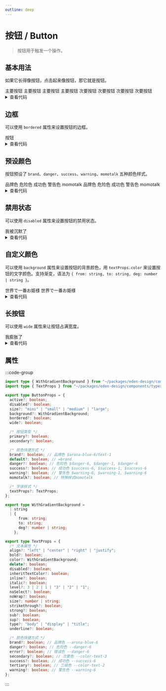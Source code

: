 ```yaml
---
outline: deep
---
```


# 按钮 / Button

> 按钮用于触发一个操作。

<script setup lang="ts">
  import EButton from "@eden-design/components/EButton.vue"
  import ESpace from "@eden-design/components/ESpace.vue"
</script>

## 基本用法

如果它长得像按钮，点击起来像按钮，那它就是按钮。

<ESpace vertical padding="10" size="small" class="rounded-md border-1 border-solid border-[var(--arona-blue-6)]">
  <ESpace align="end">
    <EButton size="mini">主要按钮</EButton>
    <EButton size="small">主要按钮</EButton>
    <EButton size="medium">主要按钮</EButton>
    <EButton size="large">主要按钮</EButton>
  </ESpace>
  <ESpace align="end">
    <EButton size="mini" secondary>次要按钮</EButton>
    <EButton size="small" secondary>次要按钮</EButton>
    <EButton size="medium" secondary>次要按钮</EButton>
    <EButton size="large" secondary>次要按钮</EButton>
  </ESpace>
</ESpace>

<details>
  <summary>查看代码</summary>

```vue
<template>
  <ESpace
    vertical
    padding="10"
    size="small"
    class="rounded-md border-1 border-solid border-[var(--arona-blue-6)]"
  >
    <ESpace align="end">
      <EButton size="mini">主要按钮</EButton>
      <EButton size="small">主要按钮</EButton>
      <EButton size="medium">主要按钮</EButton>
      <EButton size="large">主要按钮</EButton>
    </ESpace>
    <ESpace align="end">
      <EButton size="mini" secondary>次要按钮</EButton>
      <EButton size="small" secondary>次要按钮</EButton>
      <EButton size="medium" secondary>次要按钮</EButton>
      <EButton size="large" secondary>次要按钮</EButton>
    </ESpace>
  </ESpace>
</template>
```

</details>

## 边框

可以使用 `bordered` 属性来设置按钮的边框。

<ESpace vertical padding="10" size="small" class="rounded-md border-1 border-solid border-[var(--arona-blue-6)]">
  <ESpace align="end">
    <EButton bordered>按钮</EButton>
  </ESpace>
</ESpace>

<details>
  <summary>查看代码</summary>

```vue
<template>
  <ESpace
    vertical
    padding="10"
    size="small"
    class="rounded-md border-1 border-solid border-[var(--arona-blue-6)]"
  >
    <ESpace align="end">
      <EButton bordered>按钮</EButton>
    </ESpace>
  </ESpace>
</template>
```

</details>

## 预设颜色

按钮预设了 `brand`、`danger`、`success`、`warning`、`momotalk` 五种颜色样式。

<ESpace vertical padding="10" size="small" class="rounded-md border-1 border-solid border-[var(--arona-blue-6)] bg-[var(--arona-blue-1)]">
  <ESpace align="end">
    <EButton brand>品牌色</EButton>
    <EButton danger>危险色</EButton>
    <EButton success>成功色</EButton>
    <EButton warning>警告色</EButton>
    <EButton momotalk>momotalk</EButton>
  </ESpace>
  <ESpace align="end">
    <EButton secondary brand>品牌色</EButton>
    <EButton secondary danger>危险色</EButton>
    <EButton secondary success>成功色</EButton>
    <EButton secondary warning>警告色</EButton>
    <EButton secondary momotalk>momotalk</EButton>
  </ESpace>
</ESpace>

<details>
<summary>查看代码</summary>

```vue
<template>
  <ESpace
    vertical
    padding="10"
    size="small"
    class="rounded-md border-1 border-solid border-[var(--arona-blue-6)] bg-[var(--arona-blue-1)]"
  >
    <ESpace align="end">
      <EButton brand>品牌色</EButton>
      <EButton danger>危险色</EButton>
      <EButton success>成功色</EButton>
      <EButton warning>警告色</EButton>
      <EButton momotalk>momotalk</EButton>
    </ESpace>
    <ESpace align="end">
      <EButton secondary brand>品牌色</EButton>
      <EButton secondary danger>危险色</EButton>
      <EButton secondary success>成功色</EButton>
      <EButton secondary warning>警告色</EButton>
      <EButton secondary momotalk>momotalk</EButton>
    </ESpace>
  </ESpace>
</template>
```

</details>

## 禁用状态

可以使用 `disabled` 属性来设置按钮的禁用状态。

<ESpace vertical padding="10" size="small" class="rounded-md border-1 border-solid border-[var(--arona-blue-6)]">
  <ESpace align="end">
    <EButton disabled>我被沉默了</EButton>
  </ESpace>
</ESpace>

<details>

<summary>查看代码</summary>

```vue
<template>
  <ESpace
    vertical
    padding="10"
    size="small"
    class="rounded-md border-1 border-solid border-[var(--arona-blue-6)]"
  >
    <ESpace align="end">
      <EButton disabled>我被沉默了</EButton>
    </ESpace>
  </ESpace>
</template>
```

</details>

## 自定义颜色

可以使用 `background` 属性来设置按钮的背景颜色，用 `textProps.color` 来设置按钮的文字颜色。支持渐变，语法为 `{ from: string, to: string, deg: number | string }`。

<ESpace vertical padding="10" size="small" class="rounded-md border-1 border-solid border-[var(--arona-blue-6)]">
  <ESpace align="end">
    <EButton background="#B3F6EC" :textProps="{ color: '#00888F', bold: true }">
      世界で一番お姫様
    </EButton>
    <EButton :background="{ from: '#39C5BB', to: '#00888F', deg: 135 }" :textProps="{ color: { from: '#56D1C4', to: '#BFF3E9', deg: 135 }, bold: true }">
      世界で一番お姫様
    </EButton>
  </ESpace>
</ESpace>

<details>
<summary>查看代码</summary>

```vue
<template>
  <ESpace
    vertical
    padding="10"
    size="small"
    class="rounded-md border-1 border-solid border-[var(--arona-blue-6)]"
  >
    <ESpace align="end">
      <EButton
        background="#B3F6EC"
        :textProps="{ color: '#00888F', bold: true }"
      >
        世界で一番お姫様
      </EButton>
      <EButton
        :background="{ from: '#39C5BB', to: '#00888F', deg: 135 }"
        :textProps="{
          color: { from: '#56D1C4', to: '#BFF3E9', deg: 135 },
          bold: true,
        }"
      >
        世界で一番お姫様
      </EButton>
    </ESpace>
  </ESpace>
</template>
```

</details>

## 长按钮

可以使用 `wide` 属性来让按钮占满宽度。

<ESpace vertical padding="10" size="small" class="rounded-md border-1 border-solid border-[var(--arona-blue-6)]">
    <EButton wide>我膨胀了</EButton>
</ESpace>

<details>
<summary>查看代码</summary>

```vue
<template>
  <ESpace
    vertical
    padding="10"
    size="small"
    class="rounded-md border-1 border-solid border-[var(--arona-blue-6)]"
  >
    <EButton wide>我膨胀了</EButton>
  </ESpace>
</template>
```

</details>

## 属性

:::code-group

```ts [ButtonProps.ts]
import type { WithGradientBackground } from "~/packages/eden-design/components/types/WithGradientBackground";
import type { TextProps } from "~/packages/eden-design/components/types/EdenTextCore/TextProps";

export type ButtonProps = {
  active?: boolean;
  disabled?: boolean;
  size?: "mini" | "small" | "medium" | "large";
  background?: WithGradientBackground;
  bordered?: boolean;
  wide?: boolean;

  /* 按钮类型 */
  primary?: boolean;
  secondary?: boolean;

  /* 颜色快捷方式 */
  brand?: boolean; // 品牌色 $arona-blue-6/text-1
  default?: boolean; // =brand
  danger?: boolean; // 危险色 $danger-6, $danger-1, $danger-6
  success?: boolean; // 成功色 $success-6, $success-1, $success-6
  warning?: boolean; // 警告色 $warning-6, $warning-1, $warning-6
  momotalk?: boolean; // 特殊样式momotalk

  /* 字体样式 */
  textProps?: TextProps;
};
```

```ts [WithGradientBackground.ts]
export type WithGradientBackground =
  | string
  | {
      from: string;
      to: string;
      deg?: number | string;
    };
```

```ts [TextProps.ts]
export type TextProps = {
  /* 文本属性 */
  align?: "left" | "center" | "right" | "justify";
  bold?: boolean;
  color?: WithGradientBackground;
  delete?: boolean;
  disabled?: boolean;
  inheritTextColor?: boolean;
  inline?: boolean;
  italic?: boolean;
  level?: 3 | 2 | 1 | "3" | "2" | "1";
  noSelect?: boolean;
  noWrap?: boolean;
  size?: number | string;
  strikethrough?: boolean;
  strong?: boolean;
  sub?: boolean;
  sup?: boolean;
  type?: "body" | "display" | "title";
  underline?: boolean;

  /* 颜色快捷方式 */
  brand?: boolean; // 品牌色 --arona-blue-6
  danger?: boolean; // 危险色 --danger-6
  error?: boolean; // 错误色 --danger-6
  secondary?: boolean; // 次要色 --color-text-3
  success?: boolean; // 成功色 --success-6
  tertiary?: boolean; // 三级色 --color-text-2
  warning?: boolean; // 警告色 --warning-6
};
```

:::
